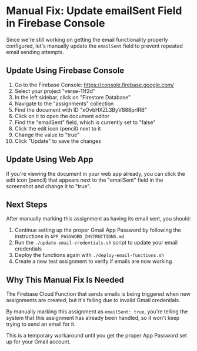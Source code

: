 # Manual Fix: Update emailSent Field in Firebase Console

Since we're still working on getting the email functionality properly configured, let's manually update the `emailSent` field to prevent repeated email sending attempts.

## Update Using Firebase Console

1. Go to the Firebase Console: https://console.firebase.google.com/
2. Select your project "verse-11f2d"
3. In the left sidebar, click on "Firestore Database"
4. Navigate to the "assignments" collection
5. Find the document with ID "xOvbHXZL3ByV888prIRB"
6. Click on it to open the document editor
7. Find the "emailSent" field, which is currently set to "false"
8. Click the edit icon (pencil) next to it
9. Change the value to "true"
10. Click "Update" to save the changes

## Update Using Web App

If you're viewing the document in your web app already, you can click the edit icon (pencil) that appears next to the "emailSent" field in the screenshot and change it to "true".

## Next Steps

After manually marking this assignment as having its email sent, you should:

1. Continue setting up the proper Gmail App Password by following the instructions in `APP_PASSWORD_INSTRUCTIONS.md`
2. Run the `./update-email-credentials.sh` script to update your email credentials
3. Deploy the functions again with `./deploy-email-functions.sh`
4. Create a new test assignment to verify if emails are now working

## Why This Manual Fix Is Needed

The Firebase Cloud Function that sends emails is being triggered when new assignments are created, but it's failing due to invalid Gmail credentials. 

By manually marking this assignment as `emailSent: true`, you're telling the system that this assignment has already been handled, so it won't keep trying to send an email for it.

This is a temporary workaround until you get the proper App Password set up for your Gmail account. 